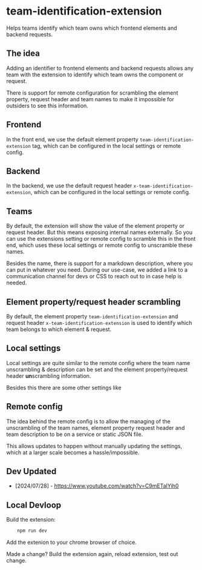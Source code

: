 # team-identification-extension
Helps teams identify which team owns which frontend elements and backend requests.


## The idea

Adding an identifier to frontend elements and backend requests allows any team with the extension to identify which team owns the component or request.

There is support for remote configuration for scrambling the element property, request header and team names to make it impossible for outsiders to see this information.


## Frontend

In the front end, we use the default element property `team-identification-extension` tag, which can be configured in the local settings or remote config.


## Backend

In the backend, we use the default request header `x-team-identification-extension`, which can be configured in the local settings or remote config.

## Teams

By default, the extension will show the value of the element property or request header. But this means exposing internal names externally. 
So you can use the extensions setting or remote config to scramble this in the front end, which uses these local settings or remote config to unscramble these names.

Besides the name, there is support for a markdown description, where you can put in whatever you need. During our use-case, we added a link to a communication channel for devs or CSS to reach out to in case help is needed.

## Element property/request header scrambling

By default, the element property `team-identification-extension` and request header `x-team-identification-extension` is used to identify which team belongs to which element & request. 

## Local settings 

Local settings are quite similar to the remote config where the team name unscrambling & description can be set and the element property/request header **un**scrambling information.

Besides this there are some other settings like 

## Remote config

The idea behind the remote config is to allow the managing of the unscrambling of the team names, element property request header and team description to be on a service or static JSON file. 

This allows updates to happen without manually updating the settings, which at a larger scale becomes a hassle/impossible.

## Dev Updated

- [2024/07/28] - https://www.youtube.com/watch?v=C9mETaIYih0

## Local Devloop

Build the extension:

```bash
    npm run dev
```

Add the extenion to your chrome browser of choice.

Made a change? Build the extension again, reload extension, test out change.
